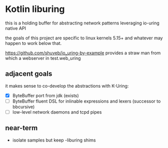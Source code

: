 # Kotlin liburing

this is a holding buffer for abstracting network patterns leveraging io-uring native API

the goals of this project are specific to linux kernels 5.15+ and whatever may happen to work below that.

https://github.com/shuveb/io_uring-by-example provides a straw man from which a webserver in test.web_uring

## adjacent goals

it makes sense to co-develop the abstractions with K-Uring:

* [x] ByteBuffer port from jdk (exists)
* [ ] ByteBuffer fluent DSL for inlinable expressions and lexers (successor to bbcursive)
* [ ] low-level network daemons and tcpd pipes

## near-term

* isolate samples but keep -liburing shims 
  